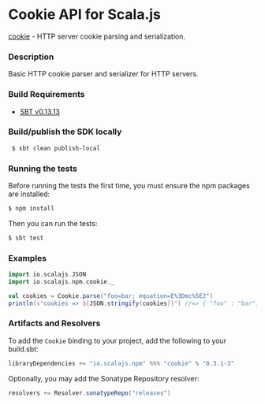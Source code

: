 Cookie API for Scala.js
================================
[cookie](https://www.npmjs.com/package/cookie) - HTTP server cookie parsing and serialization.

### Description

Basic HTTP cookie parser and serializer for HTTP servers.

<a name="build_requirements"></a>
### Build Requirements

* [SBT v0.13.13](http://www.scala-sbt.org/download.html)

<a name="building_sdk"></a>
### Build/publish the SDK locally

```bash
 $ sbt clean publish-local
```

### Running the tests

Before running the tests the first time, you must ensure the npm packages are installed:

```bash
$ npm install
```

Then you can run the tests:

```bash
$ sbt test
```

### Examples

```scala
import io.scalajs.JSON
import io.scalajs.npm.cookie._

val cookies = Cookie.parse("foo=bar; equation=E%3Dmc%5E2")
println(s"cookies => ${JSON.stringify(cookies)}") //=> { "foo" : "bar", "equation" : "E=mc^2" }
```

### Artifacts and Resolvers

To add the `Cookie` binding to your project, add the following to your build.sbt:  

```sbt
libraryDependencies += "io.scalajs.npm" %%% "cookie" % "0.3.1-3"
```

Optionally, you may add the Sonatype Repository resolver:

```sbt   
resolvers += Resolver.sonatypeRepo("releases") 
```
